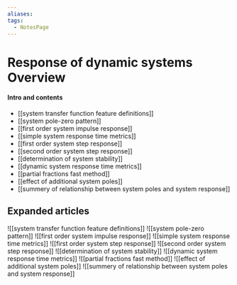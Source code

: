 ```yaml
---
aliases: 
tags:
  - NotesPage
---
```


# Response of dynamic systems Overview

#### Intro and contents
- [[system transfer function feature definitions]]
- [[system pole-zero pattern]]
- [[first order system impulse response]]
- [[simple system response time metrics]]
- [[first order system step response]]
- [[second order system step response]]
- [[determination of system stability]]
- [[dynamic system response time metrics]]
- [[partial fractions fast method]]
- [[effect of additional system poles]]
- [[summery of relationship between system poles and system response]]


## Expanded articles

![[system transfer function feature definitions]]
![[system pole-zero pattern]]
![[first order system impulse response]]
![[simple system response time metrics]]
![[first order system step response]]
![[second order system step response]]
![[determination of system stability]]
![[dynamic system response time metrics]]
![[partial fractions fast method]]
![[effect of additional system poles]]
![[summery of relationship between system poles and system response]]